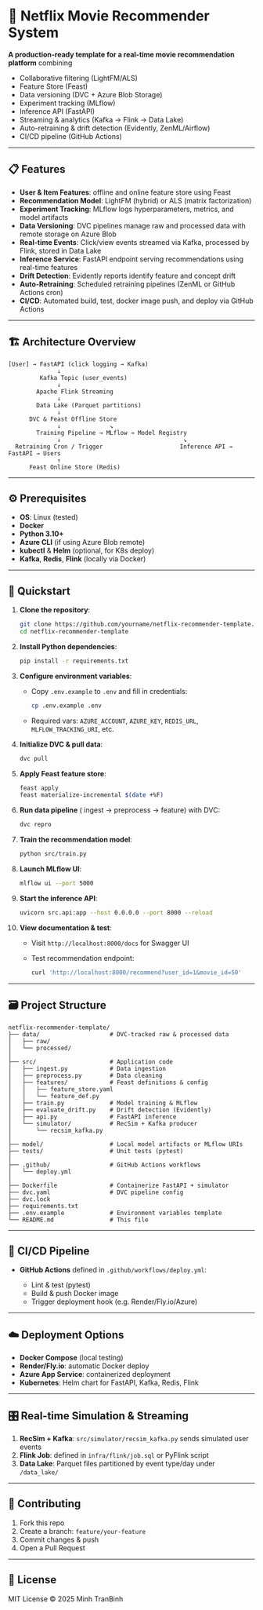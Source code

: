# 🍿 Netflix Movie Recommender System

**A production-ready template for a real-time movie recommendation platform** combining

* Collaborative filtering (LightFM/ALS)
* Feature Store (Feast)
* Data versioning (DVC + Azure Blob Storage)
* Experiment tracking (MLflow)
* Inference API (FastAPI)
* Streaming & analytics (Kafka → Flink → Data Lake)
* Auto-retraining & drift detection (Evidently, ZenML/Airflow)
* CI/CD pipeline (GitHub Actions)

---

## 📋 Features

* **User & Item Features**: offline and online feature store using Feast
* **Recommendation Model**: LightFM (hybrid) or ALS (matrix factorization)
* **Experiment Tracking**: MLflow logs hyperparameters, metrics, and model artifacts
* **Data Versioning**: DVC pipelines manage raw and processed data with remote storage on Azure Blob
* **Real-time Events**: Click/view events streamed via Kafka, processed by Flink, stored in Data Lake
* **Inference Service**: FastAPI endpoint serving recommendations using real-time features
* **Drift Detection**: Evidently reports identify feature and concept drift
* **Auto-Retraining**: Scheduled retraining pipelines (ZenML or GitHub Actions cron)
* **CI/CD**: Automated build, test, docker image push, and deploy via GitHub Actions

---

## 🏗️ Architecture Overview

```text
[User] → FastAPI (click logging → Kafka)
              ↓
         Kafka Topic (user_events)
              ↓
        Apache Flink Streaming
              ↓
        Data Lake (Parquet partitions)
              ↓
      DVC & Feast Offline Store
              ↓              ↘
        Training Pipeline → MLflow → Model Registry
              ↓                                   ↘
  Retraining Cron / Trigger                      Inference API → FastAPI → Users
              ↑
      Feast Online Store (Redis)
```

---

## ⚙️ Prerequisites

* **OS**: Linux (tested)
* **Docker**
* **Python 3.10+**
* **Azure CLI** (if using Azure Blob remote)
* **kubectl** & **Helm** (optional, for K8s deploy)
* **Kafka**, **Redis**, **Flink** (locally via Docker)

---

## 🚀 Quickstart

1. **Clone the repository**:

   ```bash
   git clone https://github.com/yourname/netflix-recommender-template.git
   cd netflix-recommender-template
   ```

2. **Install Python dependencies**:

   ```bash
   pip install -r requirements.txt
   ```

3. **Configure environment variables**:

   * Copy `.env.example` to `.env` and fill in credentials:

     ```bash
     cp .env.example .env
     ```
   * Required vars: `AZURE_ACCOUNT`, `AZURE_KEY`, `REDIS_URL`, `MLFLOW_TRACKING_URI`, etc.

4. **Initialize DVC & pull data**:

   ```bash
   dvc pull
   ```

5. **Apply Feast feature store**:

   ```bash
   feast apply
   feast materialize-incremental $(date +%F)
   ```

6. **Run data pipeline** (
   ingest → preprocess → feature) with DVC:

   ```bash
   dvc repro
   ```

7. **Train the recommendation model**:

   ```bash
   python src/train.py
   ```

8. **Launch MLflow UI**:

   ```bash
   mlflow ui --port 5000
   ```

9. **Start the inference API**:

   ```bash
   uvicorn src.api:app --host 0.0.0.0 --port 8000 --reload
   ```

10. **View documentation & test**:

    * Visit `http://localhost:8000/docs` for Swagger UI
    * Test recommendation endpoint:

      ```bash
      curl 'http://localhost:8000/recommend?user_id=1&movie_id=50'
      ```

---

## 🗃️ Project Structure

```
netflix-recommender-template/
├── data/                    # DVC-tracked raw & processed data
│   ├── raw/
│   └── processed/
│
├── src/                     # Application code
│   ├── ingest.py            # Data ingestion
│   ├── preprocess.py        # Data cleaning
│   ├── features/            # Feast definitions & config
│   │   ├── feature_store.yaml
│   │   └── feature_def.py
│   ├── train.py             # Model training & MLflow
│   ├── evaluate_drift.py    # Drift detection (Evidently)
│   ├── api.py               # FastAPI inference
│   └── simulator/           # RecSim + Kafka producer
│       └── recsim_kafka.py
│
├── model/                   # Local model artifacts or MLflow URIs
├── tests/                   # Unit tests (pytest)
│
├── .github/                 # GitHub Actions workflows
│   └── deploy.yml
│
├── Dockerfile               # Containerize FastAPI + simulator
├── dvc.yaml                 # DVC pipeline config
├── dvc.lock
├── requirements.txt
├── .env.example             # Environment variables template
└── README.md                # This file
```

---

## 🔄 CI/CD Pipeline

* **GitHub Actions** defined in `.github/workflows/deploy.yml`:

  * Lint & test (pytest)
  * Build & push Docker image
  * Trigger deployment hook (e.g. Render/Fly.io/Azure)

---

## ☁️ Deployment Options

* **Docker Compose** (local testing)
* **Render/Fly.io**: automatic Docker deploy
* **Azure App Service**: containerized deployment
* **Kubernetes**: Helm chart for FastAPI, Kafka, Redis, Flink

---

## 🎛️ Real-time Simulation & Streaming

1. **RecSim + Kafka**: `src/simulator/recsim_kafka.py` sends simulated user events
2. **Flink Job**: defined in `infra/flink/job.sql` or PyFlink script
3. **Data Lake**: Parquet files partitioned by event type/day under `/data_lake/`

---

## 🤝 Contributing

1. Fork this repo
2. Create a branch: `feature/your-feature`
3. Commit changes & push
4. Open a Pull Request

---

## 📄 License

MIT License © 2025 Minh TranBinh
